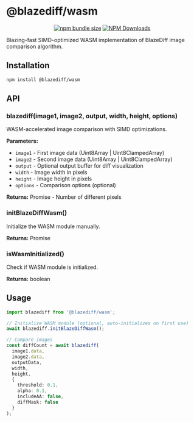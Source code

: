 # @blazediff/wasm

<div align="center">

[![npm bundle size](https://img.shields.io/bundlephobia/min/%40blazediff%2Fwasm)](https://www.npmjs.com/package/@blazediff/wasm)
[![NPM Downloads](https://img.shields.io/npm/dy/%40blazediff%2Fwasm)](https://www.npmjs.com/package/@blazediff/wasm)

</div>

Blazing-fast SIMD-optimized WASM implementation of BlazeDiff image comparison algorithm.

## Installation

```bash
npm install @blazediff/wasm
```

## API

### blazediff(image1, image2, output, width, height, options)

WASM-accelerated image comparison with SIMD optimizations.

**Parameters:**
- `image1` - First image data (Uint8Array | Uint8ClampedArray)
- `image2` - Second image data (Uint8Array | Uint8ClampedArray)
- `output` - Optional output buffer for diff visualization
- `width` - Image width in pixels
- `height` - Image height in pixels
- `options` - Comparison options (optional)

**Returns:** Promise<number> - Number of different pixels

### initBlazeDiffWasm()

Initialize the WASM module manually.

**Returns:** Promise<void>

### isWasmInitialized()

Check if WASM module is initialized.

**Returns:** boolean

## Usage

```typescript
import blazediff from '@blazediff/wasm';

// Initialize WASM module (optional, auto-initializes on first use)
await blazediff.initBlazeDiffWasm();

// Compare images
const diffCount = await blazediff(
  image1.data,
  image2.data,
  outputData,
  width,
  height,
  {
    threshold: 0.1,
    alpha: 0.1,
    includeAA: false,
    diffMask: false
  }
);
```


